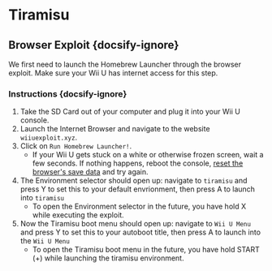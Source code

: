 # Tiramisu

## Browser Exploit {docsify-ignore}

We first need to launch the Homebrew Launcher through the browser exploit. Make sure your Wii U has internet access for this step.

### Instructions {docsify-ignore}

1. Take the SD Card out of your computer and plug it into your Wii U console.
1. Launch the Internet Browser and navigate to the website `wiiuexploit.xyz`.
1. Click on `Run Homebrew Launcher!`.
    - If your Wii U gets stuck on a white or otherwise frozen screen, wait a few seconds. If nothing happens, reboot the console, [reset the browser's save data](https://en-americas-support.nintendo.com/app/answers/detail/a_id/1507/~/how-to-delete-the-internet-browser-history) and try again.
1. The Environment selector should open up: navigate to `tiramisu` and press Y to set this to your default envrionment, then press A to launch into `tiramisu`
    - To open the Environment selector in the future, you have hold X while executing the exploit.
1. Now the Tiramisu boot menu should open up: navigate to `Wii U Menu` and press Y to set this to your autoboot title, then press A to launch into the `Wii U Menu`
    - To open the Tiramisu boot menu in the future, you have hold START (+) while launching the tiramisu environment.